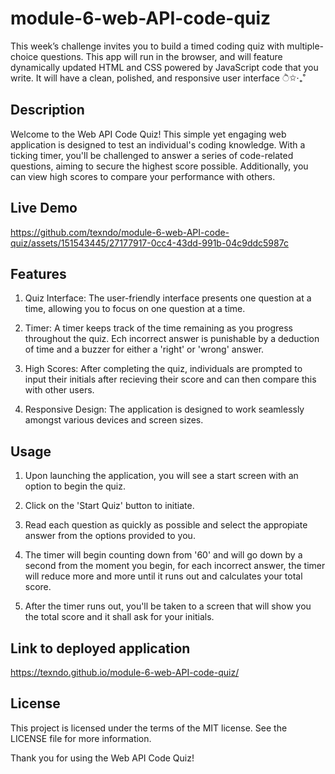 # module-6-web-API-code-quiz
This week’s challenge invites you to build a timed coding quiz with multiple-choice questions. This app will run in the browser, and will feature dynamically updated HTML and CSS powered by JavaScript code that you write. It will have a clean, polished, and responsive user interface ੈ✩‧₊˚

## Description 

Welcome to the Web API Code Quiz! This simple yet engaging web application is designed to test an individual's coding knowledge. With a ticking timer, you'll be challenged to answer a series of code-related questions, aiming to secure the highest score possible. Additionally, you can view high scores to compare your performance with others. 

## Live Demo 

https://github.com/texndo/module-6-web-API-code-quiz/assets/151543445/27177917-0cc4-43dd-991b-04c9ddc5987c


## Features 

1. Quiz Interface: The user-friendly interface presents one question at a time, allowing you to focus on one question at a time. 

2. Timer: A timer keeps track of the time remaining as you progress throughout the quiz. Ech incorrect answer is punishable by a deduction of time and a buzzer for either a 'right' or 'wrong' answer. 

3. High Scores: After completing the quiz, individuals are prompted to input their initials after recieving their score and can then compare this with other users. 

4. Responsive Design: The application is designed to work seamlessly amongst various devices and screen sizes. 

## Usage 

1. Upon launching the application, you will see a start screen with an option to begin the quiz. 

2. Click on the 'Start Quiz' button to initiate. 

3. Read each question as quickly as possible and select the appropiate answer from the options provided to you. 

4. The timer will begin counting down from '60' and will go down by a second from the moment you begin, for each incorrect answer, the timer will reduce more and more until it runs out and calculates your total score. 

5. After the timer runs out, you'll be taken to a screen that will show you the total score and it shall ask for your initials.

## Link to deployed application 

https://texndo.github.io/module-6-web-API-code-quiz/

## License 

This project is licensed under the terms of the MIT license. See the LICENSE file for more information. 

Thank you for using the Web API Code Quiz! 


